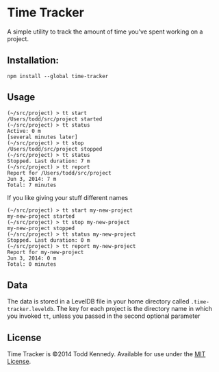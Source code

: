 # Time Tracker
A simple utility to track the amount of time you've spent working on a project.

## Installation:

`npm install --global time-tracker`

## Usage

```
(~/src/project) > tt start
/Users/todd/src/project started
(~/src/project) > tt status
Active: 0 m
[several minutes later]
(~/src/project) > tt stop
/Users/todd/src/project stopped
(~/src/project) > tt status
Stopped. Last duration: 7 m
(~/src/project) > tt report
Report for /Users/todd/src/project
Jun 3, 2014: 7 m
Total: 7 minutes
```

If you like giving your stuff different names

```
(~/src/project) > tt start my-new-project
my-new-project started
(~/src/project) > tt stop my-new-project
my-new-project stopped
(~/src/project) > tt status my-new-project
Stopped. Last duration: 0 m
(~/src/project) > tt report my-new-project
Report for my-new-project
Jun 3, 2014: 0 m
Total: 0 minutes
```

## Data
The data is stored in a LevelDB file in your home directory called `.time-tracker.leveldb`. The key for each project is the directory name in which you invoked `tt`, unless you passed in the second optional parameter

## License
Time Tracker is ©2014 Todd Kennedy. Available for use under the [MIT License](LICENSE).
